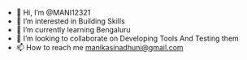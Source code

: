 - 👋 Hi, I’m @MANI12321
- 👀 I’m interested in Building Skills
- 🌱 I’m currently learning Bengaluru
- 💞️ I’m looking to collaborate on Developing Tools And Testing them
- 📫 How to reach me manikasinadhuni@gmail.com

<!---
MANI12321/MANI12321 is a ✨ special ✨ repository because its `README.md` (this file) appears on your GitHub profile.
You can click the Preview link to take a look at your changes.
--->
